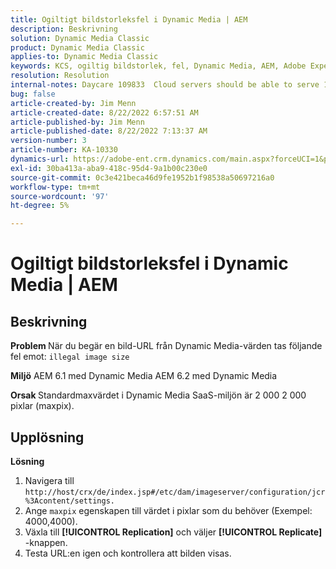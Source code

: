 ```yaml
---
title: Ogiltigt bildstorleksfel i Dynamic Media | AEM
description: Beskrivning
solution: Dynamic Media Classic
product: Dynamic Media Classic
applies-to: Dynamic Media Classic
keywords: KCS, ogiltig bildstorlek, fel, Dynamic Media, AEM, Adobe Experience Manager
resolution: Resolution
internal-notes: Daycare 109833  Cloud servers should be able to serve 10000x10000 as a maximum. Check with Tech Ops if any problem with this
bug: false
article-created-by: Jim Menn
article-created-date: 8/22/2022 6:57:51 AM
article-published-by: Jim Menn
article-published-date: 8/22/2022 7:13:37 AM
version-number: 3
article-number: KA-10330
dynamics-url: https://adobe-ent.crm.dynamics.com/main.aspx?forceUCI=1&pagetype=entityrecord&etn=knowledgearticle&id=804669ba-e721-ed11-b83e-0022480866ad
exl-id: 30ba413a-aba9-418c-95d4-9a1b00c230e0
source-git-commit: 0c3e421beca46d9fe1952b1f98538a50697216a0
workflow-type: tm+mt
source-wordcount: '97'
ht-degree: 5%

---
```


# Ogiltigt bildstorleksfel i Dynamic Media | AEM

## Beskrivning


<b>Problem </b>
När du begär en bild-URL från Dynamic Media-värden tas följande fel emot:
`illegal image size`

<b>Miljö</b>
AEM 6.1 med Dynamic Media AEM 6.2 med Dynamic Media

<b>Orsak </b>
Standardmaxvärdet i Dynamic Media SaaS-miljön är 2 000 2 000 pixlar (maxpix).


## Upplösning


<b>Lösning</b>

1. Navigera till `http://host/crx/de/index.jsp#/etc/dam/imageserver/configuration/jcr%3Acontent/settings.`
2. Ange `maxpix` egenskapen till värdet i pixlar som du behöver (Exempel: 4000,4000).
3. Växla till <b>[!UICONTROL Replication]</b> och väljer <b>[!UICONTROL Replicate]</b> -knappen.
4. Testa URL:en igen och kontrollera att bilden visas.
